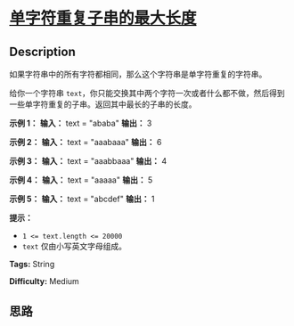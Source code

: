 # [单字符重复子串的最大长度][title]

## Description

如果字符串中的所有字符都相同，那么这个字符串是单字符重复的字符串。

给你一个字符串 `text`，你只能交换其中两个字符一次或者什么都不做，然后得到一些单字符重复的子串。返回其中最长的子串的长度。



**示例 1：**
            **输入：** text = "ababa"    **输出：** 3    

**示例 2：**
            **输入：** text = "aaabaaa"    **输出：** 6    

**示例 3：**
            **输入：** text = "aaabbaaa"    **输出：** 4    

**示例 4：**
            **输入：** text = "aaaaa"    **输出：** 5    

**示例 5：**
            **输入：** text = "abcdef"    **输出：** 1    



**提示：**

  * `1 <= text.length <= 20000`
  * `text` 仅由小写英文字母组成。


**Tags:** String

**Difficulty:** Medium

## 思路

[title]: https://leetcode-cn.com/problems/swap-for-longest-repeated-character-substring
